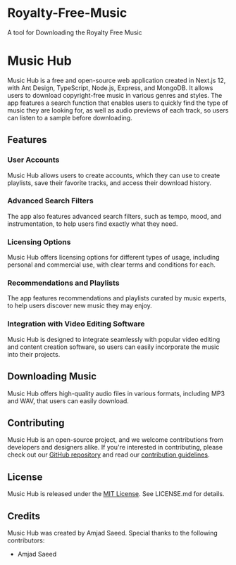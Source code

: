 # Royalty-Free-Music

A tool for Downloading the Royalty Free Music

<h1>Music Hub</h1>
<p>Music Hub is a free and open-source web application created in Next.js 12, with Ant Design, TypeScript, Node.js, Express, and MongoDB. It allows users to download copyright-free music in various genres and styles. The app features a search function that enables users to quickly find the type of music they are looking for, as well as audio previews of each track, so users can listen to a sample before downloading.</p>
<h2>Features</h2>
<h3>User Accounts</h3>
<p>Music Hub allows users to create accounts, which they can use to create playlists, save their favorite tracks, and access their download history.</p>
<h3>Advanced Search Filters</h3>
<p>The app also features advanced search filters, such as tempo, mood, and instrumentation, to help users find exactly what they need.</p>
<h3>Licensing Options</h3>
<p>Music Hub offers licensing options for different types of usage, including personal and commercial use, with clear terms and conditions for each.</p>
<h3>Recommendations and Playlists</h3>
<p>The app features recommendations and playlists curated by music experts, to help users discover new music they may enjoy.</p>
<h3>Integration with Video Editing Software</h3>
<p>Music Hub is designed to integrate seamlessly with popular video editing and content creation software, so users can easily incorporate the music into their projects.</p>
<h2>Downloading Music</h2>
<p>Music Hub offers high-quality audio files in various formats, including MP3 and WAV, that users can easily download.</p>
<h2>Contributing</h2>
<p>Music Hub is an open-source project, and we welcome contributions from developers and designers alike. If you're interested in contributing, please check out our <a href="https://github.com/meetamjadsaeed/Royalty-Free-Music">GitHub repository</a> and read our <a href="#">contribution guidelines</a>.</p>
<h2>License</h2>
<p>Music Hub is released under the <a href="https://github.com/your-username/your-repo-name/blob/master/LICENSE.md">MIT License</a>. See LICENSE.md for details.</p>
<h2>Credits</h2>
<p>Music Hub was created by Amjad Saeed. Special thanks to the following contributors:</p>
<ul>
  <li>Amjad Saeed</li>
  <!-- <li>[Contributor 2]</li> -->
  <!-- <li>[Contributor 3]</li> -->
</ul>
